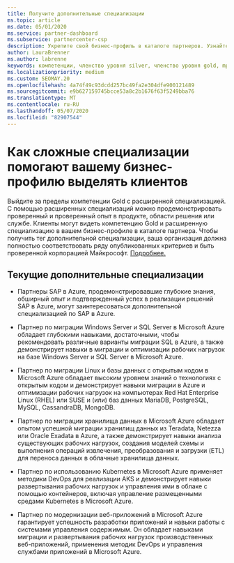 ```yaml
---
title: Получите дополнительные специализации
ms.topic: article
ms.date: 05/01/2020
ms.service: partner-dashboard
ms.subservice: partnercenter-csp
description: Укрепите свой бизнес-профиль в каталоге партнеров. Узнайте, как получить дополнительные специализации, а также компетенции Gold-серебро.
author: LauraBrenner
ms.author: labrenne
keywords: компетенции, членство уровня silver, членство уровня gold, mpn, MAPS, навыки, Microsoft Partner Network, членство в сети, дополнительные специализации
ms.localizationpriority: medium
ms.custom: SEOMAY.20
ms.openlocfilehash: 4a74f49c93dcdd257bc49fa2e304dfe900121489
ms.sourcegitcommit: e9b627159745bcce53a8c2b1676f63f5249bba76
ms.translationtype: MT
ms.contentlocale: ru-RU
ms.lasthandoff: 05/07/2020
ms.locfileid: "82907544"
---
```

# <a name="how-advanced-specializations-help-your-business-profile-stand-out-to-customers"></a>Как сложные специализации помогают вашему бизнес-профилю выделять клиентов

Выйдите за пределы компетенции Gold с расширенной специализацией. С помощью расширенных специализаций можно продемонстрировать проверенный и проверенный опыт в продукте, области решения или службе. Клиенты могут видеть компетенцию Gold и расширенную специализацию в вашем бизнес-профиле в каталоге партнера. Чтобы получить тег дополнительной специализации, ваша организация должна полностью соответствовать ряду опубликованных критериев и быть проверенной корпорацией Майкрософт. [Подробнее.](https://partner.microsoft.com/membership/competencies#tab-content-2)

## <a name="the-current-advanced-specializations"></a>Текущие дополнительные специализации

- Партнеры SAP в Azure, продемонстрировавшие глубокие знания, обширный опыт и подтвержденный успех в реализации решений SAP в Azure, могут заинтересоваться дополнительной специализацией по SAP в Azure.

- Партнер по миграции Windows Server и SQL Server в Microsoft Azure обладает глубокими навыками, достаточными, чтобы рекомендовать различные варианты миграции SQL в Azure, а также демонстрирует навыки в миграции и оптимизации рабочих нагрузок на базе Windows Server и SQL Server в Microsoft Azure. 

- Партнер по миграции Linux и базы данных с открытым кодом в Microsoft Azure обладает высоким уровнем знаний о технологиях с открытым кодом и демонстрирует навыки миграции в Azure и оптимизации рабочих нагрузок на компьютерах Red Hat Enterprise Linux (RHEL) или SUSE и (или) баз данных MariaDB, PostgreSQL, MySQL, CassandraDB, MongoDB.

- Партнер по миграции хранилища данных в Microsoft Azure обладает опытом успешной миграции хранилищ данных из Teradata, Netezza или Oracle Exadata в Azure, а также демонстрирует навыки анализа существующих рабочих нагрузок, создания моделей схемы и выполнения операций извлечения, преобразования и загрузки (ETL) для переноса данных в облачные хранилища данных.

- Партнер по использованию Kubernetes в Microsoft Azure применяет методики DevOps для реализации AKS и демонстрирует навыки развертывания рабочих нагрузок и управления ими в облаке с помощью контейнеров, включая управление размещенными средами Kubernetes в Microsoft Azure.

- Партнер по модернизации веб-приложений в Microsoft Azure гарантирует успешность разработки приложений и навыки работы с системами управления содержимым. Он обладает навыками миграции и развертывания рабочих нагрузок производственных веб-приложений, применения методик DevOps и управления службами приложений в Microsoft Azure.
